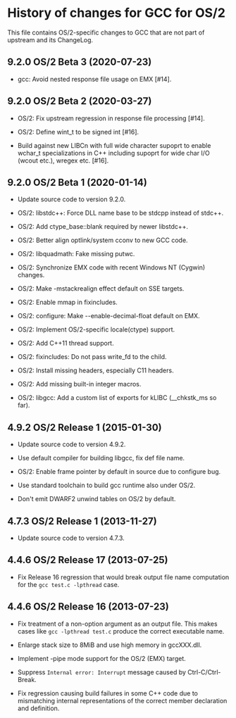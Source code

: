 History of changes for GCC for OS/2
===================================

This file contains OS/2-specific changes to GCC that are not part of upstream
and its ChangeLog.

9.2.0 OS/2 Beta 3 (2020-07-23)
------------------------------

-   gcc: Avoid nested response file usage on EMX [#14].


9.2.0 OS/2 Beta 2 (2020-03-27)
------------------------------

-   OS/2: Fix upstream regression in response file processing [#14].

-   OS/2: Define wint_t to be signed int [#16].

-   Build against new LIBCn with full wide character supoprt to enable wchar_t
    specializations in C++ including supoprt for wide char I/O (wcout etc.),
    wregex etc. [#16].

9.2.0 OS/2 Beta 1 (2020-01-14)
------------------------------

-   Update source code to version 9.2.0.

-   OS/2: libstdc++: Force DLL name base to be stdcpp instead of stdc++.

-   OS/2: Add ctype_base::blank required by newer libstdc++.

-   OS/2: Better align optlink/system cconv to new GCC code.

-   OS/2: libquadmath: Fake missing putwc.

-   OS/2: Synchronize EMX code with recent Windows NT (Cygwin) changes.

-   OS/2: Make -mstackrealign effect default on SSE targets.

-   OS/2: Enable mmap in fixincludes.

-   OS/2: configure: Make --enable-decimal-float default on EMX.

-   OS/2: Implement OS/2-specific locale(ctype) support.

-   OS/2: Add C++11 thread support.

-   OS/2: fixincludes: Do not pass write_fd to the child.

-   OS/2: Install missing headers, especially C11 headers.

-   OS/2: Add missing built-in integer macros.

-   OS/2: libgcc: Add a custom list of exports for kLIBC (__chkstk_ms so far).

4.9.2 OS/2 Release 1 (2015-01-30)
---------------------------------

-   Update source code to version 4.9.2.

-   Use default compiler for building libgcc, fix def file name.

-   OS/2: Enable frame pointer by default in source due to configure bug.

-   Use standard toolchain to build gcc runtime also under OS/2.

-   Don't emit DWARF2 unwind tables on OS/2 by default.

4.7.3 OS/2 Release 1 (2013-11-27)
---------------------------------

-   Update source code to version 4.7.3.

4.4.6 OS/2 Release 17 (2013-07-25)
----------------------------------

-   Fix Release 16 regression that would break output file name computation for
    the `gcc test.c -lpthread` case.

4.4.6 OS/2 Release 16 (2013-07-23)
----------------------------------

-   Fix treatment of a non-option argument as an output file. This makes cases
    like `gcc -lpthread test.c` produce the correct executable name.

-   Enlarge stack size to 8MiB and use high memory in gccXXX.dll.

-   Implement -pipe mode support for the OS/2 (EMX) target.

-   Suppress `Internal error: Interrupt` message caused by Ctrl-C/Ctrl-Break.

-   Fix regression causing build failures in some C++ code due to mismatching
    internal representations of the correct member declaration and definition.
